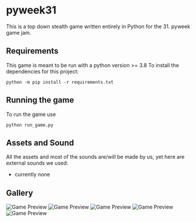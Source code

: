 # pyweek31

This is a top down stealth game written entirely in Python for the 31. pyweek game jam.


## Requirements
This game is meant to be run with a python version >= 3.8 
To install the dependencies for this project:
  

    python -m pip install -r requirements.txt

## Running the game
To run the game use

    python run_game.py

## Assets and Sound
All the assets and most of the sounds are/will be made by us, yet here are external sounds we used:

 - currently none

## Gallery
![Game Preview](https://cdn.discordapp.com/attachments/772861417824583720/827685544992440410/unknown.png)
![Game Preview](https://cdn.discordapp.com/attachments/772861417824583720/827685800975925248/unknown.png)
![Game Preview](https://cdn.discordapp.com/attachments/772861417824583720/827685593826852864/unknown.png)
![Game Preview](https://cdn.discordapp.com/attachments/772861417824583720/827690824136392734/unknown.png)
![Game Preview](https://cdn.discordapp.com/attachments/772861417824583720/827691320964284456/unknown.png)
